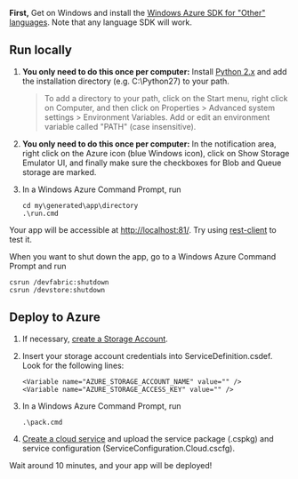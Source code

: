 **First,** Get on Windows and install the [Windows Azure SDK for "Other" languages][sdk]. 
Note that any language SDK will work.

  [sdk]: https://www.windowsazure.com/en-us/develop/other/

## Run locally

 1. **You only need to do this once per computer:** Install [Python 2.x][] and add the
    installation directory (e.g. C:\Python27) to your path.

    > To add a directory to your path, click on the Start menu, right click on Computer, and then
    click on Properties > Advanced system settings > Environment Variables. Add or edit an
    environment variable called "PATH" (case insensitive).

  [python 2.x]: http://python.org/download/

 2. **You only need to do this once per computer:** In the notification area, right click on the
    Azure icon (blue Windows icon), click on Show Storage Emulator UI, and finally make sure the
    checkboxes for Blob and Queue storage are marked.

 3. In a Windows Azure Command Prompt, run

        cd my\generated\app\directory
        .\run.cmd

Your app will be accessible at <http://localhost:81/>. Try using [rest-client][] to test it.

  [rest-client]: https://github.com/archiloque/rest-client#shell

When you want to shut down the app, go to a Windows Azure Command Prompt and run

    csrun /devfabric:shutdown
    csrun /devstore:shutdown

## Deploy to Azure

 1. If necessary, [create a Storage Account][portal storage].

  [portal storage]: https://manage.windowsazure.com/#Workspace/StorageExtension/storage

 2. Insert your storage account credentials into ServiceDefinition.csdef. Look
    for the following lines:

        <Variable name="AZURE_STORAGE_ACCOUNT_NAME" value="" />
        <Variable name="AZURE_STORAGE_ACCESS_KEY" value="" />

 3. In a Windows Azure Command Prompt, run

        .\pack.cmd

 4. [Create a cloud service][portal service] and upload the service package (.cspkg)
    and service configuration (ServiceConfiguration.Cloud.cscfg).

  [portal service]: https://manage.windowsazure.com/#Workspace/CloudServicesExtension/list

Wait around 10 minutes, and your app will be deployed!

